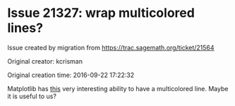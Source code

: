 # Issue 21327: wrap multicolored lines?

Issue created by migration from https://trac.sagemath.org/ticket/21564

Original creator: kcrisman

Original creation time: 2016-09-22 17:22:32

Matplotlib has [this](http://matplotlib.org/examples/pylab_examples/multicolored_line.html) very interesting ability to have a multicolored line.  Maybe it is useful to us?
